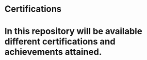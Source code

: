 # Certifications

# In this repository will be available different certifications and achievements attained.
